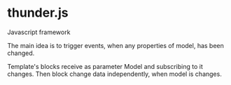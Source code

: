 # thunder.js
Javascript framework

The main idea is to trigger events, when any properties of model, has been changed.

Template's blocks receive as parameter Model and subscribing to it changes. Then block change data independently, when model is changes.
